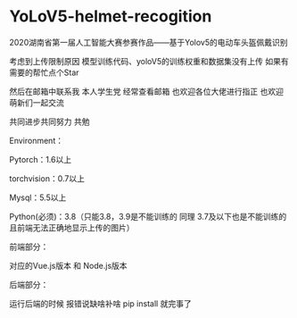 # YoLoV5-helmet-recogition
2020湖南省第一届人工智能大赛参赛作品——基于Yolov5的电动车头盔佩戴识别

考虑到上传限制原因  模型训练代码、yoloV5的训练权重和数据集没有上传 如果有需要的帮忙点个Star

然后在邮箱中联系我 本人学生党 经常查看邮箱 也欢迎各位大佬进行指正 也欢迎萌新们一起交流

共同进步共同努力 共勉

Environment：

Pytorch：1.6以上

torchvision：0.7以上

Mysql：5.5以上

Python(必须)：3.8（只能3.8，3.9是不能训练的 同理 3.7及以下也是不能训练的 且前端无法正确地显示上传的图片）

前端部分：

对应的Vue.js版本 和 Node.js版本

后端部分：

运行后端的时候 报错说缺啥补啥 pip install 就完事了


